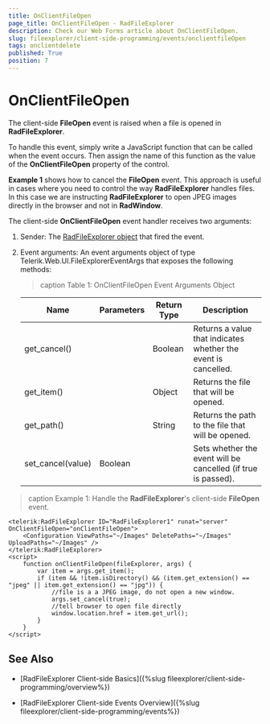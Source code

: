 ```yaml
---
title: OnClientFileOpen
page_title: OnClientFileOpen - RadFileExplorer
description: Check our Web Forms article about OnClientFileOpen.
slug: fileexplorer/client-side-programming/events/onclientfileOpen
tags: onclientdelete
published: True
position: 7
---
```


# OnClientFileOpen

The client-side **FileOpen** event is raised when a file is opened in **RadFileExplorer**.

To handle this event, simply write a JavaScript function that can be called when the event occurs. Then assign the name of this function as the value of the **OnClientFileOpen** property of the control.

**Example 1** shows how to cancel the **FileOpen** event. This approach is useful in cases where you need to control the way **RadFileExplorer** handles files. In this case we are instructing **RadFileExplorer** to open JPEG images directly in the browser and not in **RadWindow**.

The client-side **OnClientFileOpen** event handler receives two arguments:

1. Sender: The [RadFileExplorer object](https://docs.telerik.com/devtools/aspnet-ajax/api/client/Telerik.Web.UI.RadFileExplorer) that fired the event.

1. Event arguments: An event arguments object of type Telerik.Web.UI.FileExplorerEventArgs that exposes the following methods:

	>caption Table 1: OnClientFileOpen Event Arguments Object

	|  **Name**  |  **Parameters**  |  **Return Type**  |  **Description**  |
	| ------ | ------ | ------ | ------ |
	|get_cancel()||Boolean|Returns a value that indicates whether the event is cancelled.|
	|get_item()||Object|Returns the file that will be opened.|
	|get_path()||String|Returns the path to the file that will be opened.|
	|set_cancel(value)|Boolean||Sets whether the event will be cancelled (if true is passed).|

>caption Example 1: Handle the **RadFileExplorer**'s client-side **FileOpen** event.

````ASP.NET
<telerik:RadFileExplorer ID="RadFileExplorer1" runat="server" OnClientFileOpen="onClientFileOpen">
    <Configuration ViewPaths="~/Images" DeletePaths="~/Images" UploadPaths="~/Images" />
</telerik:RadFileExplorer>
<script>
    function onClientFileOpen(fileExplorer, args) {
        var item = args.get_item();
        if (item && !item.isDirectory() && (item.get_extension() == "jpeg" || item.get_extension() == "jpg")) {
            //file is a a JPEG image, do not open a new window.          
            args.set_cancel(true);
            //tell browser to open file directly          
            window.location.href = item.get_url();
        }
    }
</script>
````


## See Also

 * [RadFileExplorer Client-side Basics]({%slug fileexplorer/client-side-programming/overview%})

 * [RadFileExplorer Client-side Events Overview]({%slug fileexplorer/client-side-programming/events%})
